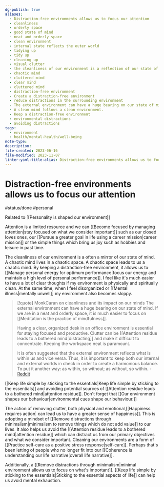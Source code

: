 ```yaml
---
dg-publish: true
aliases:
  - Distraction-free environments allows us to focus our attention
  - cleanliness
  - orderly space
  - good state of mind
  - neat and orderly space
  - clean environment
  - internal state reflects the outer world
  - tidying up
  - tidy up
  - cleaning up
  - visual clutter
  - the cleanliness of our environment is a reflection of our state of mind
  - chaotic mind
  - cluttered mind
  - clear mind
  - cluttered mind
  - distraction-free environment
  - Create a distraction-free environment
  - reduce distractions in the surrounding environment
  - The external environment can have a huge bearing on our state of mind.
  - A clean mind follows a clean environment.
  - Keep a distraction-free environment
  - environmental distractions
  - avoiding distractions
tags:
  - environment
  - health/mental-health/well-being
note-type: 
description: 
file-created: 2023-06-16
file-modified: 2023-11-07
linter-yaml-title-alias: Distraction-free environments allows us to focus our attention
---
```


# Distraction-free environments allows us to focus our attention

#status/done  #personal

Related to [[Personality is shaped our environment]]

Attention is a limited resource and we can [[Become focused by managing attention|stay focused on what we consider important]] such as our closed loves ones, our [[Pursue a greater goal in life using a career mission|career mission]] or the simple things which bring us joy such as hobbies and leisure in past time.

The cleanliness of our environment is a often a mirror of our state of mind. A chaotic mind lives in a chaotic space. A chaotic space leads to us a chaotic mind. By keeping a distraction-free environment, it allows us to [[Manage personal energy for optimum performance|focus our energy and maintain a high level of personal performance]]. I feel like it's much easier to have a lot of clear thoughts if my environment is physically and spiritually clean. At the same time, when I feel disorganized or [[Mental illness|mentally unwell]] my environment also becomes sloppy.

> [!quote] MonkCaran on cleanliness and its impact on our minds
> The external environment can have a huge bearing on our state of mind. If we are in a neat and orderly space, it is much easier to focus on [[Meditation is the practice of mindfulness]].
>
> Having a clear, organized desk in an office environment is essential for staying focused and productive. Clutter can be [[Attention residue leads to a bothered mind|distracting]] and make it difficult to concentrate. Keeping the workspace neat is paramount.
>
> It is often suggested that the external environment reflects what is within us and vice versa. Thus, it is important to keep both our internal and external worlds in check in order to create a harmonious balance. To put it another way: as within, so without; as without, so within.
> \- [Reddit](https://www.reddit.com/r/minimalism/comments/108btlw/best_regards_to_all_from_chiang_mai_thailand_i_am/j3rfbo3/)

[[Keep life simple by sticking to the essentials|Keep life simple by sticking to the essentials]] and avoiding potential sources of [[Attention residue leads to a bothered mind|attention residue]]. Don't forget that [[Our environment shapes our behaviour|environmental cues shape our behaviour.]]

The action of removing clutter, both physical and emotional,[[Happiness requires action| can lead us to have a greater sense of happiness]]. This is adopting a mindset of [[Remove distractions through minimalism|minimalism to remove things which do not add value]] to our lives. It also helps us avoid the [[Attention residue leads to a bothered mind|attention residue]] which can distract us from our primary objectives and what we consider important. Cleaning our environments are a form of [[Practice self-care as a positive stress response|self-care]]. Perhaps that's been letting of people who no longer fit into our [[Coherence is understanding our life narrative|overall life narrative]].

Additionally, a [[Remove distractions through minimalism|minimal environment allows us to focus on what's important]]. [[Keep life simple by sticking to the essentials|Sticking to the essential aspects of life]] can help us avoid mental exhaustion.
